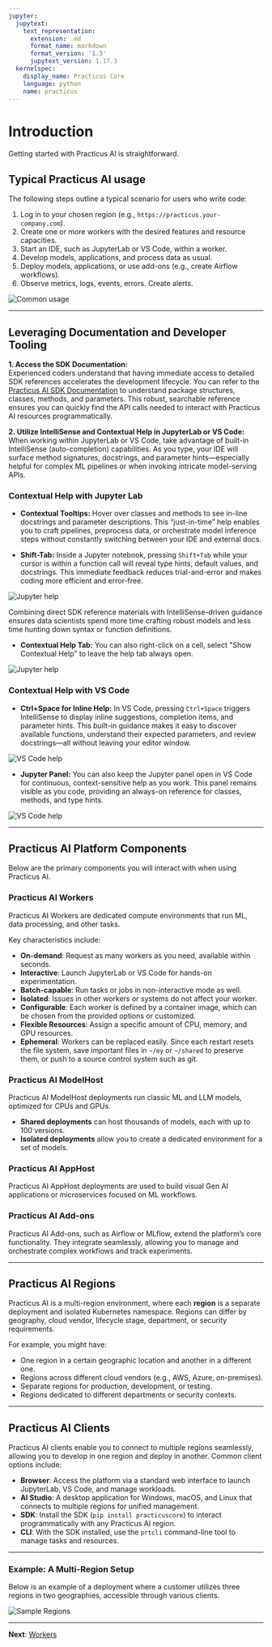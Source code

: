```yaml
---
jupyter:
  jupytext:
    text_representation:
      extension: .md
      format_name: markdown
      format_version: '1.3'
      jupytext_version: 1.17.3
  kernelspec:
    display_name: Practicus Core
    language: python
    name: practicus
---
```


# Introduction

Getting started with Practicus AI is straightforward.

## Typical Practicus AI usage

The following steps outline a typical scenario for users who write code:

1. Log in to your chosen region (e.g., `https://practicus.your-company.com`).
2. Create one or more workers with the desired features and resource capacities.
3. Start an IDE, such as JupyterLab or VS Code, within a worker.
4. Develop models, applications, and process data as usual.
5. Deploy models, applications, or use add-ons (e.g., create Airflow workflows).
6. Observe metrics, logs, events, errors. Create alerts.

![Common usage](img/common-usage.png)

---

## Leveraging Documentation and Developer Tooling

**1. Access the SDK Documentation:**  
   Experienced coders understand that having immediate access to detailed SDK references accelerates the development lifecycle. You can refer to the [Practicus AI SDK Documentation](https://docs.practicus.ai/sdk/) to understand package structures, classes, methods, and parameters. This robust, searchable reference ensures you can quickly find the API calls needed to interact with Practicus AI resources programmatically.

**2. Utilize IntelliSense and Contextual Help in JupyterLab or VS Code:**  
   When working within JupyterLab or VS Code, take advantage of built-in IntelliSense (auto-completion) capabilities. As you type, your IDE will surface method signatures, docstrings, and parameter hints—especially helpful for complex ML pipelines or when invoking intricate model-serving APIs.  

### Contextual Help with Jupyter Lab

- **Contextual Tooltips:** Hover over classes and methods to see in-line docstrings and parameter descriptions. This “just-in-time” help enables you to craft pipelines, preprocess data, or orchestrate model inference steps without constantly switching between your IDE and external docs.  

- **Shift-Tab:** Inside a Jupyter notebook, pressing `Shift+Tab` while your cursor is within a function call will reveal type hints, default values, and docstrings. This immediate feedback reduces trial-and-error and makes coding more efficient and error-free.

![Jupyter help](img/jupyter-help-1.png)

Combining direct SDK reference materials with IntelliSense-driven guidance ensures data scientists spend more time crafting robust models and less time hunting down syntax or function definitions.

- **Contextual Help Tab:** You can also right-click on a cell, select "Show Contextual Help" to leave the help tab always open.

![Jupyter help](img/jupyter-help-2.png)

### Contextual Help with VS Code

- **Ctrl+Space for Inline Help:** In VS Code, pressing `Ctrl+Space` triggers IntelliSense to display inline suggestions, completion items, and parameter hints. This built-in guidance makes it easy to discover available functions, understand their expected parameters, and review docstrings—all without leaving your editor window.

![VS Code help](img/vscode-help-1.png)

- **Jupyter Panel:** You can also keep the Jupyter panel open in VS Code for continuous, context-sensitive help as you work. This panel remains visible as you code, providing an always-on reference for classes, methods, and type hints.

![VS Code help](img/vscode-help-2.png)
  
---

## Practicus AI Platform Components

Below are the primary components you will interact with when using Practicus AI.

### Practicus AI Workers

Practicus AI Workers are dedicated compute environments that run ML, data processing, and other tasks.

Key characteristics include:

- **On-demand**: Request as many workers as you need, available within seconds.
- **Interactive**: Launch JupyterLab or VS Code for hands-on experimentation.
- **Batch-capable**: Run tasks or jobs in non-interactive mode as well.
- **Isolated**: Issues in other workers or systems do not affect your worker.
- **Configurable**: Each worker is defined by a container image, which can be chosen from the provided options or customized.
- **Flexible Resources**: Assign a specific amount of CPU, memory, and GPU resources.
- **Ephemeral**: Workers can be replaced easily. Since each restart resets the file system, save important files in `~/my` or `~/shared` to preserve them, or push to a source control system such as git.

### Practicus AI ModelHost

Practicus AI ModelHost deployments run classic ML and LLM models, optimized for CPUs and GPUs.

- **Shared deployments** can host thousands of models, each with up to 100 versions.
- **Isolated deployments** allow you to create a dedicated environment for a set of models.

### Practicus AI AppHost

Practicus AI AppHost deployments are used to build visual Gen AI applications or microservices focused on ML workflows.

### Practicus AI Add-ons

Practicus AI Add-ons, such as Airflow or MLflow, extend the platform’s core functionality. They integrate seamlessly, allowing you to manage and orchestrate complex workflows and track experiments.

---

## Practicus AI Regions

Practicus AI is a multi-region environment, where each **region** is a separate deployment and isolated Kubernetes namespace. Regions can differ by geography, cloud vendor, lifecycle stage, department, or security requirements.

For example, you might have:

- One region in a certain geographic location and another in a different one.
- Regions across different cloud vendors (e.g., AWS, Azure, on-premises).
- Separate regions for production, development, or testing.
- Regions dedicated to different departments or security contexts.

---

## Practicus AI Clients

Practicus AI clients enable you to connect to multiple regions seamlessly, allowing you to develop in one region and deploy in another. Common client options include:

- **Browser**: Access the platform via a standard web interface to launch JupyterLab, VS Code, and manage workloads.
- **AI Studio**: A desktop application for Windows, macOS, and Linux that connects to multiple regions for unified management.
- **SDK**: Install the SDK (`pip install practicuscore`) to interact programmatically with any Practicus AI region.
- **CLI**: With the SDK installed, use the `prtcli` command-line tool to manage tasks and resources.

---

### Example: A Multi-Region Setup

Below is an example of a deployment where a customer utilizes three regions in two geographies, accessible through various clients.

![Sample Regions](img/sample-regions.png)


---

**Next**: [Workers](workers.md)

